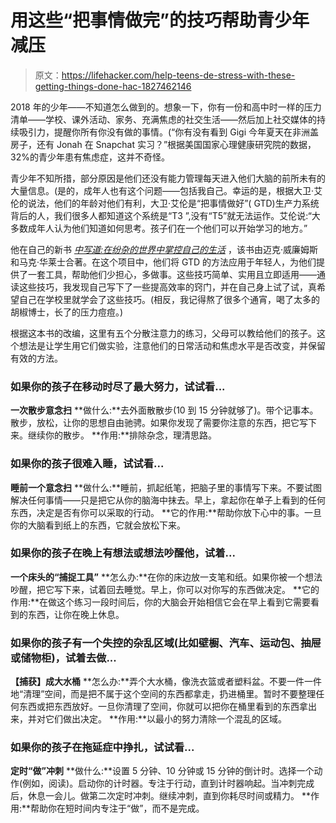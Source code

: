# 用这些“把事情做完”的技巧帮助青少年减压

> 原文：<https://lifehacker.com/help-teens-de-stress-with-these-getting-things-done-hac-1827462146>

2018 年的少年——不知道怎么做到的。想象一下，你有一份和高中时一样的压力清单——学校、课外活动、家务、充满焦虑的社交生活——然后加上社交媒体的持续吸引力，提醒你所有你没有做的事情。(“你有没有看到 Gigi 今年夏天在非洲盖房子，还有 Jonah 在 Snapchat 实习？”根据美国国家心理健康研究院的数据，32%的青少年患有焦虑症，这并不奇怪。



青少年不知所措，部分原因是他们还没有能力管理每天进入他们大脑的前所未有的大量信息。(是的，成年人也有这个问题——包括我自己。幸运的是，根据大卫·艾伦的说法，他们的年龄对他们有利，大卫·艾伦是“把事情做好”( GTD)生产力系统背后的人，我们很多人都知道这个系统是“T3 ”,没有“T5”就无法运作。艾伦说:“大多数成年人认为他们知道如何思考。孩子们在一个他们可以开始学习的地方。”

他在自己的新书 [*中写道:在纷杂的世界中掌控自己的生活*](https://www.amazon.com/Getting-Things-Done-Teens-Distracting/dp/0143131931?asc_campaign=InlineText&asc_refurl=https://lifehacker.com/help-teens-de-stress-with-these-getting-things-done-hac-1827462146&asc_source=&tag=kinjalifehackerlink-20) ，该书由迈克·威廉姆斯和马克·华莱士合著。在这个项目中，他们将 GTD 的方法应用于年轻人，为他们提供了一套工具，帮助他们少担心，多做事。这些技巧简单、实用且立即适用——通读这些技巧，我发现自己写下了一些提高效率的窍门，并在自己身上试了试，真希望自己在学校里就学会了这些技巧。(相反，我记得熬了很多个通宵，喝了太多的胡椒博士，长了的压力痘痘。)

根据这本书的改编，这里有五个分散注意力的练习，父母可以教给他们的孩子。这个想法是让学生用它们做实验，注意他们的日常活动和焦虑水平是否改变，并保留有效的方法。

### 如果你的孩子在移动时尽了最大努力，试试看...

**一次散步意念扫**
**做什么:**去外面散散步(10 到 15 分钟就够了)。带个记事本。散步，放松，让你的思想自由驰骋。如果你发现了需要你注意的东西，把它写下来。继续你的散步。
**作用:**排除杂念，理清思路。

### 如果你的孩子很难入睡，试试看...

**睡前一个意念扫**
**做什么:**睡前，抓起纸笔，把脑子里的事情写下来。不要试图解决任何事情——只是把它从你的脑海中抹去。早上，拿起你在单子上看到的任何东西，决定是否有你可以采取的行动。
**它的作用:**帮助你放下心中的事。一旦你的大脑看到纸上的东西，它就会放松下来。

### 如果你的孩子在晚上有想法或想法吵醒他，试着...

**一个床头的“捕捉工具”**
**怎么办:**在你的床边放一支笔和纸。如果你被一个想法吵醒，把它写下来，试着回去睡觉。早上，你可以对你写的东西做决定。
**它的作用:**在做这个练习一段时间后，你的大脑会开始相信它会在早上看到它需要看到的东西，让你在晚上休息。

### 如果你的孩子有一个失控的杂乱区域(比如壁橱、汽车、运动包、抽屉或储物柜)，试着去做...

**【捕获】成大水桶**
**怎么办:**弄个大水桶，像洗衣篮或者塑料盆。不要一件一件地“清理”空间，而是把不属于这个空间的东西都拿走，扔进桶里。暂时不要整理任何东西或把东西放好。一旦你清理了空间，你就可以把你在桶里看到的东西拿出来，并对它们做出决定。
**作用:**以最小的努力清除一个混乱的区域。

### 如果你的孩子在拖延症中挣扎，试试看...

**定时“做”冲刺**
**做什么:**设置 5 分钟、10 分钟或 15 分钟的倒计时。选择一个动作(例如，阅读)。启动你的计时器。专注于行动，直到计时器响起。当冲刺完成后，休息一会儿。做第二次定时冲刺。继续冲刺，直到你耗尽时间或精力。
**作用:**帮助你在短时间内专注于“做”，而不是完成。